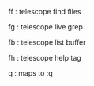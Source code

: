 <leader>ff : telescope find files

<leader>fg : telescope live grep

<leader>fb : telescope list buffer

<leader>fh : telescope help tag


<leader>q : maps to :q
